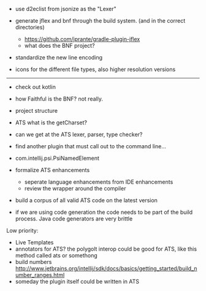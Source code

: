 * use d2eclist from jsonize as the "Lexer"



* generate jflex and bnf through the build system. (and in the correct directories)
  * https://github.com/jprante/gradle-plugin-jflex
  * what does the BNF project?

* standardize the new line encoding

* icons for the different file types, also higher resolution versions
---
* check out kotlin


* how Faithful is the BNF? not really.
* project structure
* ATS what is the getCharset?
* can we get at the ATS lexer, parser, type checker?
* find another plugin that must call out to the command line...
* com.intellij.psi.PsiNamedElement

* formalize ATS enhancements
  * seperate language enhancements from IDE enhancements
  * review the wrapper around the compiler
* build a corpus of all valid ATS code on the latest version
* if we are using code generation the code needs to be part of the build process. Java code generators are very brittle


Low priority:
* Live Templates
* annotators for ATS? the polygolt interop could be good for ATS, like this method called ats or somethong
* build numbers http://www.jetbrains.org/intellij/sdk/docs/basics/getting_started/build_number_ranges.html
* someday the plugin itself could be written in ATS
